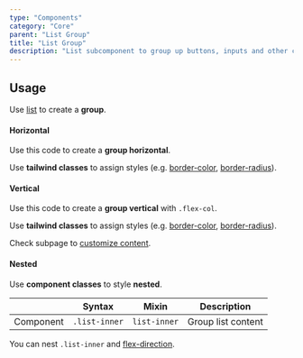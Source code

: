 ```yaml
---
type: "Components"
category: "Core"
parent: "List Group"
title: "List Group"
description: "List subcomponent to group up buttons, inputs and other content."
---
```


## Usage

Use [list](/components/core/list) to create a **group**.

#### Horizontal

Use this code to create a **group horizontal**.

Use **tailwind classes** to assign styles (e.g. [border-color](https://tailwindcss.com/docs/border-color), [border-radius](https://tailwindcss.com/docs/border-radius)).

<demo>
  <demovanilla src="vanilla/components/core/list-group/usage">
  </demovanilla>
</demo>

#### Vertical

Use this code to create a **group vertical** with `.flex-col`.

Use **tailwind classes** to assign styles (e.g. [border-color](https://tailwindcss.com/docs/border-color), [border-radius](https://tailwindcss.com/docs/border-radius)).

<demo>
  <demovanilla src="vanilla/components/core/list-group/usage-vertical">
  </demovanilla>
</demo>

Check subpage to [customize content](/components/core/list-group/content).

#### Nested

Use **component classes** to style **nested**.

<div class="overflow-sub overflow-y-hidden overflow-x-scroll my-4 mt-fc mb-lc w-full">

|                      | Syntax                          | Mixin            | Description                   |
| ----------------------- | ---------------------------- | -----------------| ----------------------------- |
| Component                  | `.list-inner`       | `list-inner`                | Group list content            |

</div>

You can nest `.list-inner` and [flex-direction](https://tailwindcss.com/docs/flex-direction).

<demo>
  <demovanilla src="vanilla/components/core/list-group/usage-nested">
  </demovanilla>
</demo>
